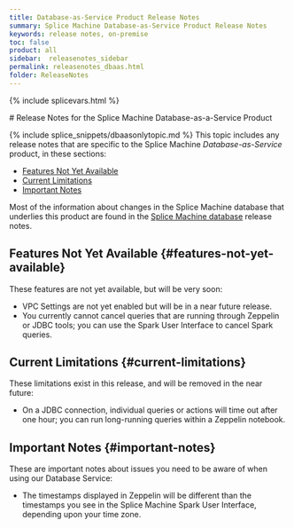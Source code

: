 ```yaml
---
title: Database-as-Service Product Release Notes
summary: Splice Machine Database-as-Service Product Release Notes
keywords: release notes, on-premise
toc: false
product: all
sidebar:  releasenotes_sidebar
permalink: releasenotes_dbaas.html
folder: ReleaseNotes
---
```

{% include splicevars.html %}
<section>
<div class="TopicContent" data-swiftype-index="true" markdown="1">
# Release Notes for the Splice Machine Database-as-a-Service Product

{% include splice_snippets/dbaasonlytopic.md %}
This topic includes any release notes that are specific to the Splice Machine *Database-as-Service* product, in these sections:

* [Features Not Yet Available](#features-not-yet-available)
* [Current Limitations](#current-limitations)
* [Important Notes](#important-notes)

Most of the information about changes in the Splice Machine database that underlies this product are found in the <a href="releasenotes_dbintro.html">Splice Machine database</a> release notes.

## Features Not Yet Available {#features-not-yet-available}

These features are not yet available, but will be very soon:

* VPC Settings are not yet enabled but will be in a near future release.
* You currently cannot cancel queries that are running through Zeppelin or JDBC tools; you can use the Spark User Interface to cancel Spark queries.


## Current Limitations {#current-limitations}

These limitations exist in this release, and will be removed in the near future:

* On a JDBC connection, individual queries or actions will time out after one hour; you can run long-running queries within a Zeppelin notebook.

## Important Notes {#important-notes}

These are important notes about issues you need to be aware of when using our Database Service:

* The timestamps displayed in Zeppelin will be different than the timestamps you see in the Splice Machine Spark User Interface, depending upon your time zone.

</div>
</section>

